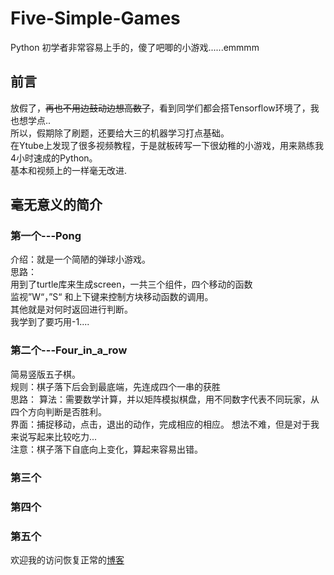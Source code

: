 # Five-Simple-Games
Python 初学者非常容易上手的，傻了吧唧的小游戏......emmmm
## 前言
放假了，~~再也不用边鼓动边想高数了~~，看到同学们都会搭Tensorflow环境了，我也想学点..  
所以，假期除了刷题，还要给大三的机器学习打点基础。  
在Ytube上发现了很多视频教程，于是就板砖写一下很幼稚的小游戏，用来熟练我4小时速成的Python。  
基本和视频上的一样毫无改进.  

## 毫无意义的简介

### 第一个---Pong
介绍：就是一个简陋的弹球小游戏。    
思路：   
用到了turtle库来生成screen，一共三个组件，四个移动的函数  
监视”W“，”S“ 和上下键来控制方块移动函数的调用。  
其他就是对何时返回进行判断。  
我学到了要巧用-1....  

### 第二个---Four_in_a_row
简易竖版五子棋。    
规则：棋子落下后会到最底端，先连成四个一串的获胜    
思路：
算法：需要数学计算，并以矩阵模拟棋盘，用不同数字代表不同玩家，从四个方向判断是否胜利。    
界面：捕捉移动，点击，退出的动作，完成相应的相应。
想法不难，但是对于我来说写起来比较吃力...    
注意：棋子落下自底向上变化，算起来容易出错。   

### 第三个

### 第四个

### 第五个

欢迎我的访问恢复正常的[博客](https://www.littlefisher.cn "littlefisher's blog")  
